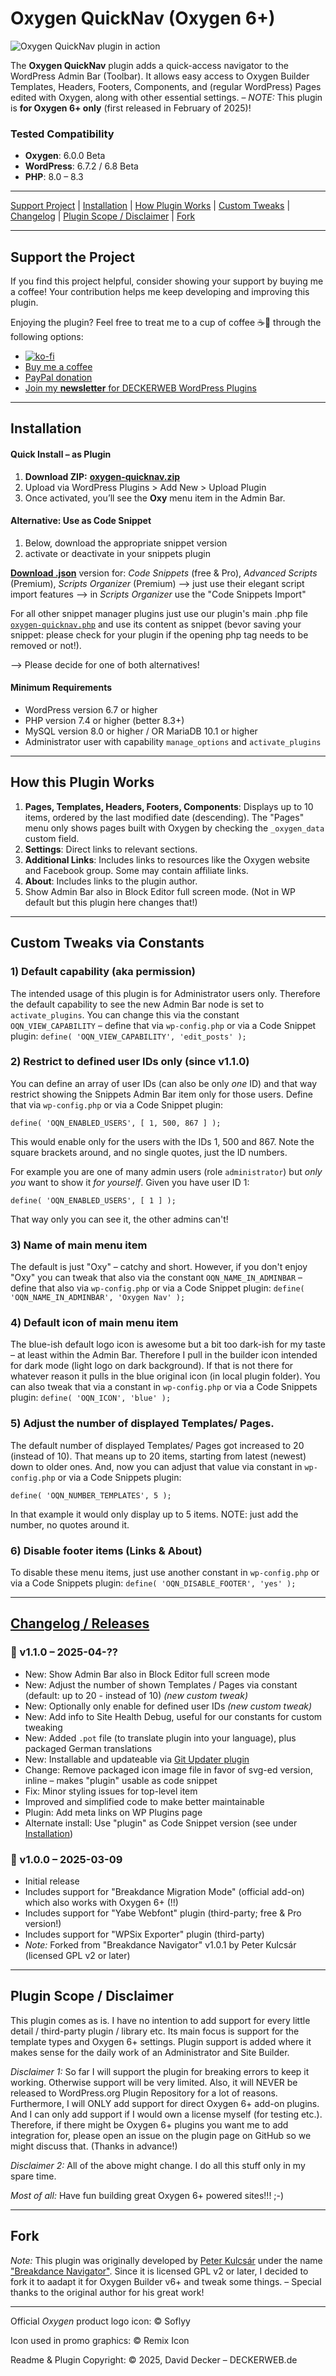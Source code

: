 # Oxygen QuickNav (Oxygen 6+)

![Oxygen QuickNav plugin in action](https://raw.githubusercontent.com/deckerweb/oxygen-quicknav/master/assets-github/oxygen-quicknav-screenshot.png)

The **Oxygen QuickNav** plugin adds a quick-access navigator to the WordPress Admin Bar (Toolbar). It allows easy access to Oxygen Builder Templates, Headers, Footers, Components, and (regular WordPress) Pages edited with Oxygen, along with other essential settings. – _NOTE:_ This plugin is **for Oxygen 6+ only** (first released in February of 2025)!

### Tested Compatibility
- **Oxygen**: 6.0.0 Beta
- **WordPress**: 6.7.2 / 6.8 Beta
- **PHP**: 8.0 – 8.3

---

[Support Project](#support-the-project) | [Installation](#installation) | [How Plugin Works](#how-this-plugin-works) | [Custom Tweaks](#custom-tweaks) | [Changelog](#changelog--releases) | [Plugin Scope / Disclaimer](#plugin-scope--disclaimer) | [Fork](#fork)

---

## Support the Project

If you find this project helpful, consider showing your support by buying me a coffee! Your contribution helps me keep developing and improving this plugin.

Enjoying the plugin? Feel free to treat me to a cup of coffee ☕🙂 through the following options:

- [![ko-fi](https://ko-fi.com/img/githubbutton_sm.svg)](https://ko-fi.com/W7W81BNTZE)
- [Buy me a coffee](https://buymeacoffee.com/daveshine)
- [PayPal donation](https://paypal.me/deckerweb)
- [Join my **newsletter** for DECKERWEB WordPress Plugins](https://eepurl.com/gbAUUn)

---

## Installation

#### **Quick Install – as Plugin**
1. **Download ZIP:** [**oxygen-quicknav.zip**](https://github.com/deckerweb/oxygen-quicknav/releases/latest/download/oxygen-quicknav.zip)
2. Upload via WordPress Plugins > Add New > Upload Plugin
3. Once activated, you’ll see the **Oxy** menu item in the Admin Bar.

#### **Alternative: Use as Code Snippet**
1. Below, download the appropriate snippet version
2. activate or deactivate in your snippets plugin

[**Download .json**](https://github.com/deckerweb/oxygen-quicknav/releases/latest/download/ddw-oxygen-quicknav.code-snippets.json) version for: _Code Snippets_ (free & Pro), _Advanced Scripts_ (Premium), _Scripts Organizer_ (Premium)
--> just use their elegant script import features
--> in _Scripts Organizer_ use the "Code Snippets Import"

For all other snippet manager plugins just use our plugin's main .php file [`oxygen-quicknav.php`](https://github.com/deckerweb/oxygen-quicknav/blob/master/oxygen-quicknav.php) and use its content as snippet (bevor saving your snippet: please check for your plugin if the opening php tag needs to be removed or not!).

--> Please decide for one of both alternatives!

#### Minimum Requirements 
* WordPress version 6.7 or higher
* PHP version 7.4 or higher (better 8.3+)
* MySQL version 8.0 or higher / OR MariaDB 10.1 or higher
* Administrator user with capability `manage_options` and `activate_plugins`

---

## How this Plugin Works

1. **Pages, Templates, Headers, Footers, Components**: Displays up to 10 items, ordered by the last modified date (descending). The "Pages" menu only shows pages built with Oxygen by checking the `_oxygen_data` custom field.
2. **Settings**: Direct links to relevant sections.
3. **Additional Links**: Includes links to resources like the Oxygen website and Facebook group. Some may contain affiliate links.
4. **About**: Includes links to the plugin author.
5. Show Admin Bar also in Block Editor full screen mode. (Not in WP default but this plugin here changes that!)

---

## Custom Tweaks via Constants

### 1) Default capability (aka permission)
The intended usage of this plugin is for Administrator users only. Therefore the default capability to see the new Admin Bar node is set to `activate_plugins`. You can change this via the constant `OQN_VIEW_CAPABILITY` – define that via `wp-config.php` or via a Code Snippet plugin: `define( 'OQN_VIEW_CAPABILITY', 'edit_posts' );`

### 2) Restrict to defined user IDs only (since v1.1.0)
You can define an array of user IDs (can also be only _one_ ID) and that way restrict showing the Snippets Admin Bar item only for those users. Define that via `wp-config.php` or via a Code Snippet plugin:
```
define( 'OQN_ENABLED_USERS', [ 1, 500, 867 ] );
```
This would enable only for the users with the IDs 1, 500 and 867. Note the square brackets around, and no single quotes, just the ID numbers.

For example you are one of many admin users (role `administrator`) but _only you_ want to show it _for yourself_. Given you have user ID 1:
```
define( 'OQN_ENABLED_USERS', [ 1 ] );
```
That way only you can see it, the other admins can't!

### 3) Name of main menu item
The default is just "Oxy" – catchy and short. However, if you don't enjoy "Oxy" you can tweak that also via the constant `OQN_NAME_IN_ADMINBAR` – define that also via `wp-config.php` or via a Code Snippet plugin: `define( 'OQN_NAME_IN_ADMINBAR', 'Oxygen Nav' );`

### 4) Default icon of main menu item 
The blue-ish default logo icon is awesome but a bit too dark-ish for my taste – at least within the Admin Bar. Therefore I pull in the builder icon intended for dark mode (light logo on dark background). If that is not there for whatever reason it pulls in the blue original icon (in local plugin folder). You can also tweak that via a constant in `wp-config.php` or via a Code Snippets plugin: `define( 'OQN_ICON', 'blue' );`

### 5) Adjust the number of displayed Templates/ Pages.
The default number of displayed Templates/ Pages got increased to 20 (instead of 10). That means up to 20 items, starting from latest (newest) down to older ones. And, now you can adjust that value via constant in `wp-config.php` or via a Code Snippets plugin:
```
define( 'OQN_NUMBER_TEMPLATES', 5 );
```
In that example it would only display up to 5 items. NOTE: just add the number, no quotes around it.

### 6) Disable footer items (Links & About)
To disable these menu items, just use another constant in `wp-config.php` or via a Code Snippets plugin: `define( 'OQN_DISABLE_FOOTER', 'yes' );`

---

## [Changelog / Releases](https://github.com/deckerweb/oxygen-quicknav/releases)

### 🎉 v1.1.0 – 2025-04-??
* New: Show Admin Bar also in Block Editor full screen mode
* New: Adjust the number of shown Templates / Pages via constant (default: up to 20 - instead of 10) _(new custom tweak)_
* New: Optionally only enable for defined user IDs _(new custom tweak)_
* New: Add info to Site Health Debug, useful for our constants for custom tweaking
* New: Added `.pot` file (to translate plugin into your language), plus packaged German translations
* New: Installable and updateable via [Git Updater plugin](https://git-updater.com/)
* Change: Remove packaged icon image file in favor of svg-ed version, inline – makes "plugin" usable as code snippet
* Fix: Minor styling issues for top-level item
* Improved and simplified code to make better maintainable
* Plugin: Add meta links on WP Plugins page
* Alternate install: Use "plugin" as Code Snippet version (see under [Installation](#installation))

### 🎉 v1.0.0 – 2025-03-09
* Initial release
* Includes support for "Breakdance Migration Mode" (official add-on) which also works with Oxygen 6+ (!!)
* Includes support for "Yabe Webfont" plugin (third-party; free & Pro version!)
* Includes support for "WPSix Exporter" plugin (third-party)
* _Note:_ Forked from "Breakdance Navigator" v1.0.1 by Peter Kulcsár (licensed GPL v2 or later)

---

## Plugin Scope / Disclaimer

This plugin comes as is. I have no intention to add support for every little detail / third-party plugin / library etc. Its main focus is support for the template types and Oxygen 6+ settings. Plugin support is added where it makes sense for the daily work of an Administrator and Site Builder.

_Disclaimer 1:_ So far I will support the plugin for breaking errors to keep it working. Otherwise support will be very limited. Also, it will NEVER be released to WordPress.org Plugin Repository for a lot of reasons. Furthermore, I will ONLY add support for direct Oxygen 6+ add-on plugins. And I can only add support if I would own a license myself (for testing etc.). Therefore, if there might be Oxygen 6+ plugins you want me to add integration for, please open an issue on the plugin page on GitHub so we might discuss that. (Thanks in advance!)

_Disclaimer 2:_ All of the above might change. I do all this stuff only in my spare time.

_Most of all:_ Have fun building great Oxygen 6+ powered sites!!! ;-)

---

## Fork

_Note:_ This plugin was originally developed by [Peter Kulcsár](https://github.com/beamkiller) under the name ["Breakdance Navigator"](https://github.com/beamkiller/breakdance-navigator). Since it is licensed GPL v2 or later, I decided to fork it to aadapt it for Oxygen Builder v6+ and tweak some things. – Special thanks to the original author for his great work!

---

Official _Oxygen_ product logo icon: © Soflyy

Icon used in promo graphics: © Remix Icon

Readme & Plugin Copyright: © 2025, David Decker – DECKERWEB.de